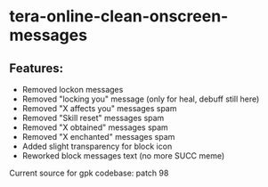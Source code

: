 # tera-online-clean-onscreen-messages

## Features:

* Removed lockon messages
* Removed "locking you" message (only for heal, debuff still here)
* Removed "X affects you" messages spam
* Removed "Skill reset" messages spam
* Removed "X obtained" messages spam
* Removed "X enchanted" messages spam
* Added slight transparency for block icon
* Reworked block messages text (no more SUCC meme)

Current source for gpk codebase: patch 98